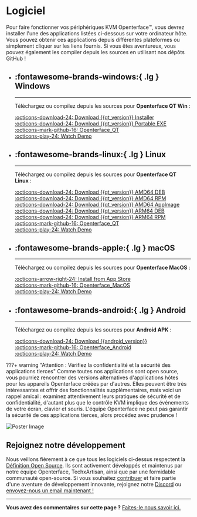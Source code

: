 # Logiciel

Pour faire fonctionner vos périphériques KVM Openterface™, vous devrez installer l'une des applications listées ci-dessous sur votre ordinateur hôte. Vous pouvez obtenir ces applications depuis différentes plateformes ou simplement cliquer sur les liens fournis. Si vous êtes aventureux, vous pouvez également les compiler depuis les sources en utilisant nos dépôts GitHub !

<div class="grid cards" markdown>

-   ## :fontawesome-brands-windows:{ .lg } __Windows__

    ---

    Téléchargez ou compilez depuis les sources pour **Openterface QT Win** :

    [:octicons-download-24: Download {{qt_version}} Installer](https://github.com/TechxArtisanStudio/Openterface_QT/releases/download/{{qt_version}}/openterfaceQT.windows.amd64.installer.exe)  <br>
    [:octicons-download-24: Download {{qt_version}} Portable EXE](https://github.com/TechxArtisanStudio/Openterface_QT/releases/download/{{qt_version}}/openterfaceQT-portable.exe)  <br>
    [:octicons-mark-github-16: Openterface_QT](https://github.com/TechxArtisanStudio/Openterface_QT)  <br>
    [:octicons-play-24: Watch Demo](https://youtu.be/ERzpGtRvP2o?si=e9k402f0nxsD8o2j)

-   ## :fontawesome-brands-linux:{ .lg } __Linux__

    ---

    Téléchargez ou compilez depuis les sources pour **Openterface QT Linux** :

    [:octicons-download-24: Download {{qt_version}} AMD64 DEB](https://github.com/TechxArtisanStudio/Openterface_QT/releases/download/{{qt_version}}/openterfaceQT.linux.amd64.deb)  <br>
    [:octicons-download-24: Download {{qt_version}} AMD64 RPM](https://github.com/TechxArtisanStudio/Openterface_QT/releases/download/{{qt_version}}/openterfaceQT.linux.amd64.rpm)  <br>
    [:octicons-download-24: Download {{qt_version}} AMD64 AppImage](https://github.com/TechxArtisanStudio/Openterface_QT/releases/download/{{qt_version}}/openterfaceQT.linux.amd64.AppImage)  <br>
    [:octicons-download-24: Download {{qt_version}} ARM64 DEB](https://github.com/TechxArtisanStudio/Openterface_QT/releases/download/{{qt_version}}/openterfaceQT.linux.arm64.deb)  <br>
    [:octicons-download-24: Download {{qt_version}} ARM64 RPM](https://github.com/TechxArtisanStudio/Openterface_QT/releases/download/{{qt_version}}/openterfaceQT.linux.arm64.rpm)  <br>
    [:octicons-mark-github-16: Openterface_QT](https://github.com/TechxArtisanStudio/Openterface_QT)  <br>
    [:octicons-play-24: Watch Demo](https://youtu.be/_ScpI6TC0Pk?si=FSg7A2zmST8QbFec)

-   ## :fontawesome-brands-apple:{ .lg } __macOS__

    ---

    Téléchargez ou compilez depuis les sources pour **Openterface MacOS** :

    [:octicons-arrow-right-24: Install from App Store](/appstore) <br>
    [:octicons-mark-github-16: Openterface_MacOS](https://github.com/TechxArtisanStudio/Openterface_MacOS)  <br>
    [:octicons-play-24: Watch Demo](https://youtu.be/m7OpUem0zqY?si=tclfl0Jl77tmE6_e)

-   ## :fontawesome-brands-android:{ .lg } __Android__

    ---

    Téléchargez ou compilez depuis les sources pour **Android APK** :

    [:octicons-download-24: Download {{android_version}}](https://github.com/TechxArtisanStudio/Openterface_Android/releases/download/{{android_version}}/OpenterfaceAndroid-release.apk)  <br>
    [:octicons-mark-github-16: Openterface_Android](https://github.com/TechxArtisanStudio/Openterface_Android)  <br>
    [:octicons-play-24: Watch Demo](https://x.com/TechxArtisan/status/1825460088922071398)

</div>

???+ warning "Attention : Vérifiez la confidentialité et la sécurité des applications tierces"
    Comme toutes nos applications sont open source, vous pourriez rencontrer des versions alternatives d'applications hôtes pour les appareils Openterface créées par d'autres. Elles peuvent être très intéressantes et offrir des fonctionnalités supplémentaires, mais voici un rappel amical : examinez attentivement leurs pratiques de sécurité et de confidentialité, d'autant plus que le contrôle KVM implique des événements de votre écran, clavier et souris. L'équipe Openterface ne peut pas garantir la sécurité de ces applications tierces, alors procédez avec prudence !

<div class="container">
    <img src="https://assets.openterface.com/images/product/win_qt_app.webp" alt="Poster Image" class="poster-image-shadow" loading="lazy">
</div>

## Rejoignez notre développement

Nous veillons fièrement à ce que tous les logiciels ci-dessus respectent la [Définition Open Source](/compliance). Ils sont activement développés et maintenus par notre équipe Openterface, TechxArtisan, ainsi que par une formidable communauté open-source. Si vous souhaitez [contribuer](/contributing) et faire partie d'une aventure de développement innovante, rejoignez notre [Discord](/discord) ou [envoyez-nous un email maintenant !](mailto:info@openterface.com)

---

**Vous avez des commentaires sur cette page ?** [Faites-le nous savoir ici.](https://forms.gle/wmxoR2C1VdG36mT69)